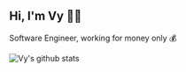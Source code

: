 ## Hi, I'm Vy :technologist:
Software Engineer, working for money only :moneybag:

![Vy's github stats](https://github-readme-stats.vercel.app/api?username=trankhacvy&show_icons=true)
